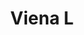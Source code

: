---
title: Viena L
date: 
draft: false

# descripcion
description : Aro de plata con piedra cubic

materials: Plata 925

color: Multicolor

dimensions: 1cm

code: 01-16-0298

type: "Aros"

categories: []

price: $2.330,00

# Images
# first image will be shown in the product page
images:
  # - image: "images/path_to_image"
  # La ubicacion de las imagenes es imagenes/Aros/Aros.Cubic/01-16-0298-viena-l
  - image: "./images/aros/cubic/01-16-0298-flor-grande_a.JPG"
  - image: "./images/aros/cubic/01-16-0298-flor-grande_b.JPG"
---